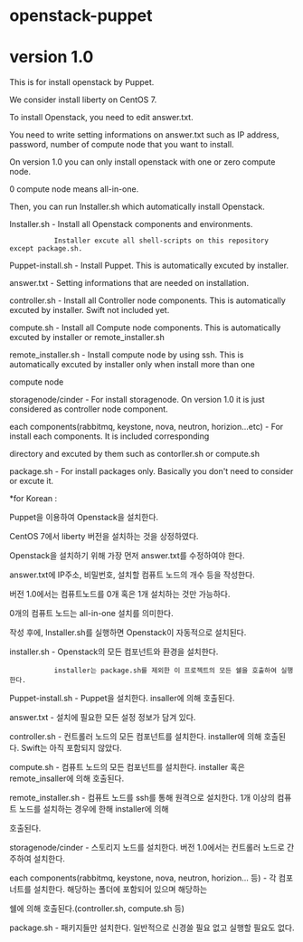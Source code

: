 # openstack-puppet
# version 1.0

This is for install openstack by Puppet.

We consider install liberty on CentOS 7.

To install Openstack, you need to edit answer.txt.

You need to write setting informations on answer.txt such as IP address, password, number of compute node that you want to install.

On version 1.0 you can only install openstack with one or zero compute node.

0 compute node means all-in-one.

Then, you can run Installer.sh which automatically install Openstack.


Installer.sh - Install all Openstack components and environments. 

               Installer excute all shell-scripts on this repository except package.sh.
               
Puppet-install.sh - Install Puppet. This is automatically excuted by installer.

answer.txt - Setting informations that are needed on installation.

controller.sh - Install all Controller node components. This is automatically excuted by installer. Swift not included yet.

compute.sh - Install all Compute node components. This is automatically excuted by installer or remote_installer.sh

remote_installer.sh - Install compute node by using ssh. This is automatically excuted by installer only when install more than one  

compute node

storagenode/cinder - For install storagenode. On version 1.0 it is just considered as controller node component.


each components(rabbitmq, keystone, nova, neutron, horizion...etc) - For install each components. It is included corresponding

directory and excuted by them such as contorller.sh or compute.sh

package.sh - For install packages only. Basically you don't need to consider or excute it.

*for Korean :

Puppet을 이용하여 Openstack을 설치한다.

CentOS 7에서 liberty 버전을 설치하는 것을 상정하였다.

Openstack을 설치하기 위해 가장 먼저 answer.txt를 수정하여야 한다.

answer.txt에 IP주소, 비밀번호, 설치할 컴퓨트 노드의 개수 등을 작성한다.

버전 1.0에서는 컴퓨트노드를 0개 혹은 1개 설치하는 것만 가능하다.

0개의 컴퓨트 노드는 all-in-one 설치를 의미한다.

작성 후에, Installer.sh를 실행하면 Openstack이 자동적으로 설치된다.


installer.sh - Openstack의 모든 컴포넌트와 환경을 설치한다.

               installer는 package.sh를 제외한 이 프로젝트의 모든 쉘을 호출하여 실행한다.
               
Puppet-install.sh - Puppet을 설치한다. insaller에 의해 호출된다.

answer.txt - 설치에 필요한 모든 설정 정보가 담겨 있다.

controller.sh - 컨트롤러 노드의 모든 컴포넌트를 설치한다. installer에 의해 호출된다. Swift는 아직 포함되지 않았다.

compute.sh - 컴퓨트 노드의 모든 컴포넌트를 설치한다. installer 혹은 remote_insaller에 의해 호출된다.

remote_installer.sh - 컴퓨트 노드를 ssh를 통해 원격으로 설치한다. 1개 이상의 컴퓨트 노드를 설치하는 경우에 한해 installer에 의해  

호출된다.

storagenode/cinder - 스토리지 노드를 설치한다. 버전 1.0에서는 컨트롤러 노드로 간주하여 설치한다.


each components(rabbitmq, keystone, nova, neutron, horizion... 등) - 각 컴포너트를 설치한다. 해당하는 폴더에 포함되어 있으며 해당하는

쉘에 의해 호출된다.(controller.sh, compute.sh 등)

package.sh - 패키지들만 설치한다. 일반적으로 신경쓸 필요 없고 실행할 필요도 없다.
